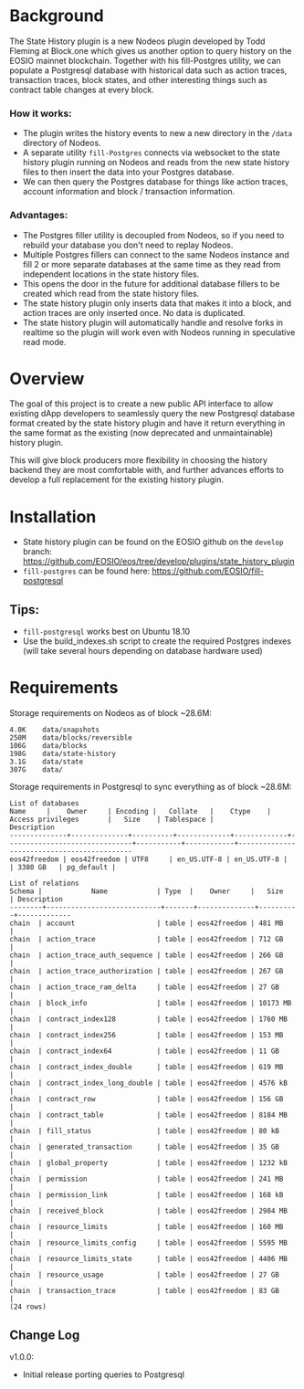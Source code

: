 # Background
The State History plugin is a new Nodeos plugin developed by Todd Fleming at Block.one which gives us another option to query history on the EOSIO mainnet blockchain. Together with his fill-Postgres utility, we can populate a Postgresql database with historical data such as action traces, transaction traces, block states, and other interesting things such as contract table changes at every block.

### How it works:
* The plugin writes the history events to new a new directory in the `/data` directory of Nodeos.
* A separate utility `fill-Postgres` connects via websocket to the state history plugin running on Nodeos and reads from the new state history files to then insert the data into your Postgres database.
* We can then query the Postgres database for things like action traces, account information and block / transaction information.

### Advantages:
* The Postgres filler utility is decoupled from Nodeos, so if you need to rebuild your database you don't need to replay Nodeos.
* Multiple Postgres fillers can connect to the same Nodeos instance and fill 2 or more separate databases at the same time as they read from independent locations in the state history files.
* This opens the door in the future for additional database fillers to be created which read from the state history files.
* The state history plugin only inserts data that makes it into a block, and action traces are only inserted once. No data is duplicated.
* The state history plugin will automatically handle and resolve forks in realtime so the plugin will work even with Nodeos running in speculative read mode.

# Overview
The goal of this project is to create a new public API interface to allow existing dApp developers to seamlessly query the new Postgresql database format created by the state history plugin and have it return everything in the same format as the existing (now deprecated and unmaintainable) history plugin.

This will give block producers more flexibility in choosing the history backend they are most comfortable with, and further advances efforts to develop a full replacement for the existing history plugin.

# Installation
* State history plugin can be found on the EOSIO github on the `develop` branch: https://github.com/EOSIO/eos/tree/develop/plugins/state_history_plugin
* `fill-postgres` can be found here: https://github.com/EOSIO/fill-postgresql

## Tips:
* `fill-postgresql` works best on Ubuntu 18.10
* Use the build_indexes.sh script to create the required Postgres indexes (will take several hours depending on database hardware used)

# Requirements
Storage requirements on Nodeos as of block ~28.6M:
```
4.0K	data/snapshots
250M	data/blocks/reversible
106G	data/blocks
198G	data/state-history
3.1G	data/state
307G	data/
```

Storage requirements in Postgresql to sync everything as of block ~28.6M:
```
List of databases
Name     |    Owner     | Encoding |   Collate   |    Ctype    |       Access privileges       |   Size    | Tablespace |                Description
--------------+--------------+----------+-------------+-------------+-------------------------------+-----------+------------+--------------------------------------------
eos42freedom | eos42freedom | UTF8     | en_US.UTF-8 | en_US.UTF-8 |                               | 3380 GB   | pg_default |
```

```
List of relations
Schema |            Name            | Type  |    Owner     |   Size   | Description
--------+----------------------------+-------+--------------+----------+-------------
chain  | account                    | table | eos42freedom | 481 MB   |
chain  | action_trace               | table | eos42freedom | 712 GB   |
chain  | action_trace_auth_sequence | table | eos42freedom | 266 GB   |
chain  | action_trace_authorization | table | eos42freedom | 267 GB   |
chain  | action_trace_ram_delta     | table | eos42freedom | 27 GB    |
chain  | block_info                 | table | eos42freedom | 10173 MB |
chain  | contract_index128          | table | eos42freedom | 1760 MB  |
chain  | contract_index256          | table | eos42freedom | 153 MB   |
chain  | contract_index64           | table | eos42freedom | 11 GB    |
chain  | contract_index_double      | table | eos42freedom | 619 MB   |
chain  | contract_index_long_double | table | eos42freedom | 4576 kB  |
chain  | contract_row               | table | eos42freedom | 156 GB   |
chain  | contract_table             | table | eos42freedom | 8184 MB  |
chain  | fill_status                | table | eos42freedom | 80 kB    |
chain  | generated_transaction      | table | eos42freedom | 35 GB    |
chain  | global_property            | table | eos42freedom | 1232 kB  |
chain  | permission                 | table | eos42freedom | 241 MB   |
chain  | permission_link            | table | eos42freedom | 168 kB   |
chain  | received_block             | table | eos42freedom | 2984 MB  |
chain  | resource_limits            | table | eos42freedom | 160 MB   |
chain  | resource_limits_config     | table | eos42freedom | 5595 MB  |
chain  | resource_limits_state      | table | eos42freedom | 4406 MB  |
chain  | resource_usage             | table | eos42freedom | 27 GB    |
chain  | transaction_trace          | table | eos42freedom | 83 GB    |
(24 rows)
```

## Change Log  

v1.0.0:  
- Initial release porting queries to Postgresql
